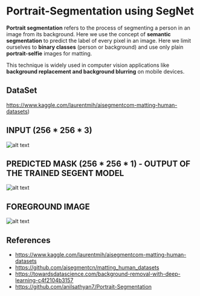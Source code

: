 # Portrait-Segmentation using SegNet

**Portrait segmentation** refers to the process of segmenting a person in an image from its background.
Here we use the concept of **semantic segmentation** to predict the label of every pixel in an image. Here we limit ourselves to **binary classes** (person or background) and use only plain **portrait-selfie** images for matting.

This technique is widely used in computer vision applications like **background replacement and background blurring** on mobile devices.

## DataSet
https://www.kaggle.com/laurentmih/aisegmentcom-matting-human-datasets)


## INPUT (256 * 256 * 3)
![alt text](https://github.com/ajayjalluri/Portrait-Segmentation-using-SegNet/blob/master/Images/bill_input.jpeg)

## PREDICTED MASK (256 * 256 * 1) - OUTPUT OF THE TRAINED SEGENT MODEL
![alt text](https://github.com/ajayjalluri/Portrait-Segmentation-using-SegNet/blob/master/Images/bill_mask.jpeg)

## FOREGROUND IMAGE
![alt text](https://github.com/ajayjalluri/Portrait-Segmentation-using-SegNet/blob/master/Images/bill_output.png)



## References

* https://www.kaggle.com/laurentmih/aisegmentcom-matting-human-datasets
* https://github.com/aisegmentcn/matting_human_datasets
* https://towardsdatascience.com/background-removal-with-deep-learning-c4f2104b3157
* https://github.com/anilsathyan7/Portrait-Segmentation
